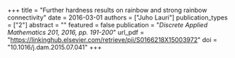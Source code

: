 +++
title = "Further hardness results on rainbow and strong rainbow connectivity"
date = 2016-03-01
authors = ["Juho Lauri"]
publication_types = ["2"]
abstract = ""
featured = false
publication = "*Discrete Applied Mathematics 201, 2016, pp. 191-200*"
url_pdf = "https://linkinghub.elsevier.com/retrieve/pii/S0166218X15003972"
doi = "10.1016/j.dam.2015.07.041"
+++

